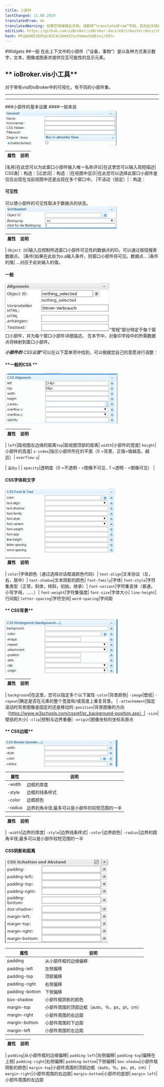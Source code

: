 ```yaml
---
title: 小部件
lastChanged: 11.08.2019
translatedFrom: de
translatedWarning: 如果您想编辑此文档，请删除“translatedFrom”字段，否则此文档将再次自动翻译
editLink: https://github.com/ioBroker/ioBroker.docs/edit/master/docs/zh-cn/viz/widgets.md
hash: MFqQmODI369VpLR2C4c5OmX3JichVmmuSddEvsi/EOY=
---
```

#Widgets
##一般
在此上下文中的小部件（“设备，事物”）是以各种方式表示数字，文本，图像或图表并提供交互可能性的显示元素。

## ** ioBroker.vis小工具**
对于带有vis的ioBroker中的可视化，有不同的小部件集。

-------------------------------------------------------------------------------  
-------------------------------------------------------------------------------

###小部件的基本设置
####一般来说
![001_Widget_Generell](../../de/viz/media/vis_widgets_001_Widget_Generell.jpg)

|属性|说明|
|-----|----|

|名称|在此您可以为此窗口小部件输入唯一名称评论|在这里您可以输入简短描述| CSS类|：构造：|过滤词|：构造：|在视图中显示|在此您可以选择此窗口小部件是仅应出现在当前视图中还是出现在多个窗口中。
|不活动（锁定）|：构造：

#### **可见性**
可以使小部件的可见性取决于数据点的状态。
![002_Widget_Sichtbarkeit](../../de/viz/media/vis_widgets-2_002_Widget_Sichtbarkeit.jpg)

|属性|说明|
|----|----|

| `Object ID`|输入应控制所选窗口小部件可见性的数据点的ID。可以通过按钮搜索数据点。
|条件|如果在此处为o.a输入条件，则窗口小部件将可见。数据点...
|条件的值| ...对应于此处输入的值。

#### **一般**
![](../../de/viz/media/vis_widgets_003_Widget_Allgemein.jpg)“常规”部分特定于每个窗口小部件，并为每个窗口小部件详细描述。
在本节中，对象ID字段中的所需数据点将映射到窗口小部件。

***小部件的** CSS设置**可以在以下菜单项中找到，可以根据您自己的意愿进行调整：

#### **一般的CSS **
![](../../de/viz/media/vis_widgets_004_CSS_allgemein.jpg)

|属性|说明|
|-----|----|

| `left`|距视图左边缘的距离`top`|距视图顶部的距离| `width`|小部件的宽度| `height`|小部件的高度| `z-index`|指示小部件所在的平面（0 =背景，正值=值越高，越远）| `overflow-y`|

| `溢出y` |
| `opacity`|透明度（0 =不透明 - >图像不可见.. 1 =透明 - >图像可见） |

#### CSS字体和文字
![005_CSS_Font_Text](../../de/viz/media/vis_widgets_005_CSS_Font_Text.jpg)

|属性|说明|
|-----|----|

| `color`|字体颜色（通过选择对话框或颜色代码）| `text-align`|文本协议（左，右，居中）| `text-shadow`|文本阴影的颜色| `font-family`|字体| `font-style`|字符集类型（正常，斜体，倾斜，初始，继承）| `font-variant`|字符集变体（普通，小写字母，......）| `font-weight`|字符集强度| `font-size`|字体大小| `line-height`|行间距| `letter-spacing`|字符空间| `word-spacing`|字间距

#### ** CSS背景**
![006_CSS_Hintergrund](../../de/viz/media/vis_widgets_006_CSS_Hintergrund.jpg)

|属性|说明|
|-----|-----|

| `background`|在这里，您可以指定多个以下属性`-color`|背景颜色| `-image`|壁纸| `-repeat`|确定是否在元素的整个宽度和/或高度上重复背景。
| `-attachement`|指定滚动时背景图像是固定的还是移动的`-position`|背景图像的方向（https://www.w3schools.com/cssref/pr_background-position.asp）| `-size`|壁纸的大小| `-clip`|控制与边界重叠| `-origin`|图像坐标的坐标系原点

#### ** CSS边框**
![007_CSS_Border](../../de/viz/media/vis_widgets_007_CSS_Border.jpg)

|属性|说明|
|----|----|
| -width |边框的厚度| |
| -style |边框的线条样式|
| -color |边框颜色|
| -radius |边界的角半径;最多可以是小部件的较短范围的一半 |

|属性|说明|
|-----|----|

| `-width`|边界的厚度| `-style`|边界线条样式| `-color`|边界颜色| `-radius`|边界的圆角半径;最多可以是小部件较短范围的一半

#### CSS阴影和距离
![008_CSS_Schatten_Abstand](../../de/viz/media/vis_widgets_008_CSS_Schatten_Abstand.jpg)

|属性|说明|
|----|----|
| padding |从小部件框的边缘偏移|
| padding-left |左侧偏移|
| padding-top |顶部偏移|
| padding-right |右侧偏移|
| padding-bottom |下侧偏移|
| box-shadow |小部件框阴影的颜色|
| margin-top |小部件周围的顶部边框（auto，％，px，pt，cm）|
| margin-right |小部件周围的右边距|
| margin-bottom |小部件周围的下边距|
| margin-left |小部件周围的左边距|

|属性|说明|
|-----|----|

| `padding`|从小部件框的边缘偏移| `padding-left`|左侧偏移| `padding-top`|偏移在上侧| `padding-right`|右侧偏移| `padding-bottom`|下侧偏移| `box-shadow`|小部件框阴影的颜色| `margin-top`|小部件周围的顶部边框（auto，％，px，pt，cm）| `margin-right`|小部件周围的右边距| `margin-bottom`|小部件的底部| `margin-left`|小部件周围的左边距